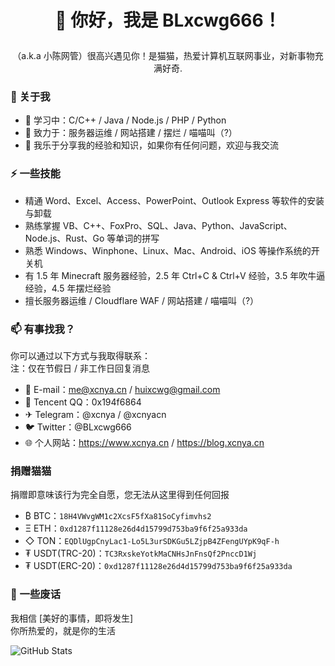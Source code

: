 # <p align="center">👋 你好，我是 BLxcwg666！</p>
<p align="center">（a.k.a 小陈网管）很高兴遇见你！是猫猫，热爱计算机互联网事业，对新事物充满好奇.</p>

### 🚀 关于我

- 🌱 学习中：C/C++ / Java / Node.js / PHP / Python
- 🔭 致力于：服务器运维 / 网站搭建 / 摆烂 / 喵喵叫（?）
- 💬 我乐于分享我的经验和知识，如果你有任何问题，欢迎与我交流

### ⚡ 一些技能

- 精通 Word、Excel、Access、PowerPoint、Outlook Express 等软件的安装与卸载
- 熟练掌握 VB、C++、FoxPro、SQL、Java、Python、JavaScript、Node.js、Rust、Go 等单词的拼写
- 熟悉 Windows、Winphone、Linux、Mac、Android、iOS 等操作系统的开关机
- 有 1.5 年 Minecraft 服务器经验，2.5 年 Ctrl+C & Ctrl+V 经验，3.5 年吹牛逼经验，4.5 年摆烂经验
- 擅长服务器运维 / Cloudflare WAF / 网站搭建 / 喵喵叫（?）

### 📫 有事找我？

你可以通过以下方式与我取得联系：  
注：仅在节假日 / 非工作日回复消息

- 📧 E-mail：me@xcnya.cn / huixcwg@gmail.com
- 🐧 Tencent QQ：0x194f6864
- ✈ Telegram：@xcnya / @xcnyacn
- 🐦 Twitter：@BLxcwg666
- 🌐 个人网站：https://www.xcnya.cn / https://blog.xcnya.cn

### 捐赠猫猫
捐赠即意味该行为完全自愿，您无法从这里得到任何回报  

- ₿ BTC：`18H4VWvgWM1c2XcsF5fXa81SoCyfimvhs2`
- Ξ ETH：`0xd1287f11128e26d4d15799d753ba9f6f25a933da`
- ◇ TON：`EQDlUgpCnyLac1-Lo5L3urSDKGu5LZjpB4ZFengUYpK9qF-h`
- ₮ USDT(TRC-20)：`TC3RxskeYotkMaCNHsJnFnsQf2PnccD1Wj`
- ₮ USDT(ERC-20)：`0xd1287f11128e26d4d15799d753ba9f6f25a933da`

### 🌟 一些废话

我相信 [美好的事情，即将发生]  
你所热爱的，就是你的生活  

<p>
  <img src="https://github-readme-stats.vercel.app/api?username=BLxcwg666&show_icons=true" alt="GitHub Stats">
</p>

